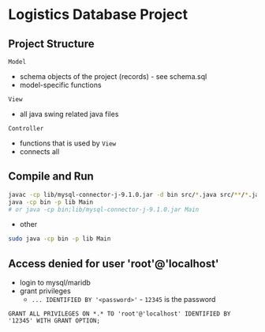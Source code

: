 # Logistics Database Project

## Project Structure

`Model`
- schema objects of the project (records) - see schema.sql
- model-specific functions

`View`
- all java swing related java files

`Controller`
- functions that is used by `View`
- connects all

## Compile and Run

```bash
javac -cp lib/mysql-connector-j-9.1.0.jar -d bin src/*.java src/**/*.java
java -cp bin -p lib Main
# or java -cp bin;lib/mysql-connector-j-9.1.0.jar Main
```

- other
```bash
sudo java -cp bin -p lib Main
```

## Access denied for user 'root'@'localhost' 

- login to mysql/maridb
- grant privileges
    - `... IDENTIFIED BY '<password>'` - `12345` is the password

```mysql
GRANT ALL PRIVILEGES ON *.* TO 'root'@'localhost' IDENTIFIED BY '12345' WITH GRANT OPTION;
```
